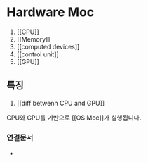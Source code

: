 ---
---

# Hardware Moc

1. [[CPU]]
2. [[Memory]]
3. [[computed devices]]
4. [[control unit]]
5. [[GPU]]

## 특징 
1. [[diff betwenn CPU and GPU]]


CPU와 GPU를 기반으로 [[OS Moc]]가 실행됩니다.
### 연결문서
- 
